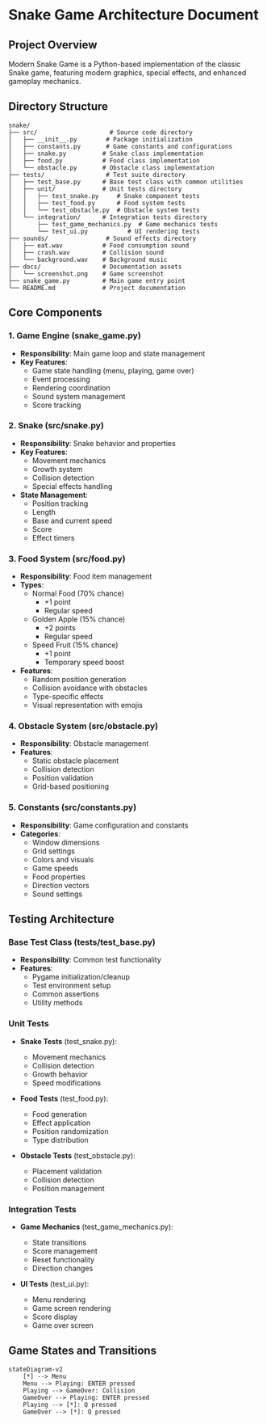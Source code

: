 # Snake Game Architecture Document

## Project Overview
Modern Snake Game is a Python-based implementation of the classic Snake game, featuring modern graphics, special effects, and enhanced gameplay mechanics.

## Directory Structure
```
snake/
├── src/                    # Source code directory
│   ├── __init__.py        # Package initialization
│   ├── constants.py       # Game constants and configurations
│   ├── snake.py          # Snake class implementation
│   ├── food.py           # Food class implementation
│   └── obstacle.py       # Obstacle class implementation
├── tests/                 # Test suite directory
│   ├── test_base.py      # Base test class with common utilities
│   ├── unit/             # Unit tests directory
│   │   ├── test_snake.py     # Snake component tests
│   │   ├── test_food.py      # Food system tests
│   │   └── test_obstacle.py  # Obstacle system tests
│   └── integration/      # Integration tests directory
│       ├── test_game_mechanics.py  # Game mechanics tests
│       └── test_ui.py           # UI rendering tests
├── sounds/                # Sound effects directory
│   ├── eat.wav           # Food consumption sound
│   ├── crash.wav         # Collision sound
│   └── background.wav    # Background music
├── docs/                 # Documentation assets
│   └── screenshot.png    # Game screenshot
├── snake_game.py         # Main game entry point
└── README.md             # Project documentation

```

## Core Components

### 1. Game Engine (snake_game.py)
- **Responsibility**: Main game loop and state management
- **Key Features**:
  - Game state handling (menu, playing, game over)
  - Event processing
  - Rendering coordination
  - Sound system management
  - Score tracking

### 2. Snake (src/snake.py)
- **Responsibility**: Snake behavior and properties
- **Key Features**:
  - Movement mechanics
  - Growth system
  - Collision detection
  - Special effects handling
- **State Management**:
  - Position tracking
  - Length
  - Base and current speed
  - Score
  - Effect timers

### 3. Food System (src/food.py)
- **Responsibility**: Food item management
- **Types**:
  - Normal Food (70% chance)
    - +1 point
    - Regular speed
  - Golden Apple (15% chance)
    - +2 points
    - Regular speed
  - Speed Fruit (15% chance)
    - +1 point
    - Temporary speed boost
- **Features**:
  - Random position generation
  - Collision avoidance with obstacles
  - Type-specific effects
  - Visual representation with emojis

### 4. Obstacle System (src/obstacle.py)
- **Responsibility**: Obstacle management
- **Features**:
  - Static obstacle placement
  - Collision detection
  - Position validation
  - Grid-based positioning

### 5. Constants (src/constants.py)
- **Responsibility**: Game configuration and constants
- **Categories**:
  - Window dimensions
  - Grid settings
  - Colors and visuals
  - Game speeds
  - Food properties
  - Direction vectors
  - Sound settings

## Testing Architecture

### Base Test Class (tests/test_base.py)
- **Responsibility**: Common test functionality
- **Features**:
  - Pygame initialization/cleanup
  - Test environment setup
  - Common assertions
  - Utility methods

### Unit Tests
- **Snake Tests** (test_snake.py):
  - Movement mechanics
  - Collision detection
  - Growth behavior
  - Speed modifications
  
- **Food Tests** (test_food.py):
  - Food generation
  - Effect application
  - Position randomization
  - Type distribution
  
- **Obstacle Tests** (test_obstacle.py):
  - Placement validation
  - Collision detection
  - Position management

### Integration Tests
- **Game Mechanics** (test_game_mechanics.py):
  - State transitions
  - Score management
  - Reset functionality
  - Direction changes
  
- **UI Tests** (test_ui.py):
  - Menu rendering
  - Game screen rendering
  - Score display
  - Game over screen

## Game States and Transitions

```mermaid
stateDiagram-v2
    [*] --> Menu
    Menu --> Playing: ENTER pressed
    Playing --> GameOver: Collision
    GameOver --> Playing: ENTER pressed
    Playing --> [*]: Q pressed
    GameOver --> [*]: Q pressed
```